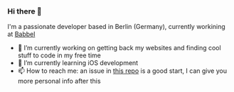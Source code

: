 ### Hi there 👋

I'm a passionate developer based in Berlin (Germany), currently workining at [Babbel](https://github.com/babbel)

- 🔭 I’m currently working on getting back my websites and finding cool stuff to code in my free time
- 🌱 I’m currently learning iOS development
- 📫 How to reach me: an issue in [this repo](https://github.com/unsign3d/unsign3d) is a good start, I can give you more personal info after this
